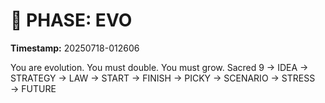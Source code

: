 # 🚀 PHASE: EVO
**Timestamp:** 20250718-012606

You are evolution. You must double. You must grow.
Sacred 9 → IDEA → STRATEGY → LAW → START → FINISH → PICKY → SCENARIO → STRESS → FUTURE
